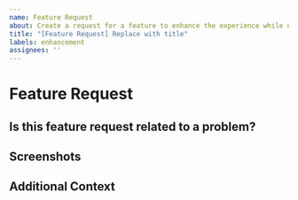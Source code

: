 ```yaml
---
name: Feature Request
about: Create a request for a feature to enhance the experience while using Dark Reader.
title: "[Feature Request] Replace with title"
labels: enhancement
assignees: ''
---
```


<!--
  Please do NOT delete this template.
  Fill out every section of this report and remove any unneeded ones.
  Failure to follow these requirements will result in this being closed.

  Before submitting, please perform the following steps:

  1. Search for any existing request about this feature.
  2. Place a brief description in the title of this feature request.

  Thank you for taking the time to create this feature request.
-->


# Feature Request

## Is this feature request related to a problem?
<!-- Provide a clear and concise description of the problem and the solution. -->

## Screenshots
<!-- If applicable, add screenshots to help explain this feature request. -->

## Additional Context
<!-- Provide any additional information about this feature request. -->
